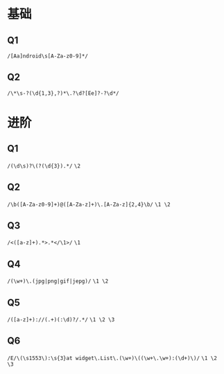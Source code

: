 # 基础
## Q1
```/[Aa]ndroid\s[A-Za-z0-9]*/```

## Q2
```/\*\s-?(\d{1,3},?)*\.?\d?[Ee]?-?\d*/```

# 进阶
## Q1
```/(\d\s)?\(?(\d{3}).*/```
```\2```

## Q2
```/\b([A-Za-z0-9]+)@([A-Za-z]+)\.[A-Za-z]{2,4}\b/```
```\1 \2```

## Q3
```/<([a-z]+).*>.*</\1>/```
```\1```

## Q4
```/(\w+)\.(jpg|png|gif|jepg)/```
```\1 \2```

## Q5
```/([a-z]+)://(.+)(:\d)?/.*/```
```\1 \2 \3```

## Q6
```/E/\(\s1553\):\s{3}at widget\.List\.(\w+)\((\w+\.\w+):(\d+)\)/```
```\1 \2 \3```
